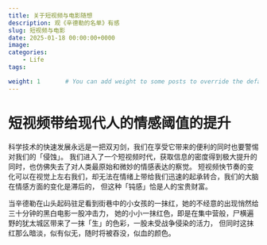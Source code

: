 ```yaml
---
title: 关于短视频与电影随想
description: 观《辛德勒的名单》有感
slug: 短视频与电影
date: 2025-01-18 00:00:00+0000
image: 
categories:
    - Life
tags:

weight: 1       # You can add weight to some posts to override the default sorting (date descending)
---
```


# 短视频带给现代人的情感阈值的提升

科学技术的快速发展永远是一把双刃剑，我们在享受它带来的便利的同时也要警惕对我们的「侵蚀」。
我们进入了一个短视频时代，获取信息的密度得到极大提升的同时，也仿佛失去了对人类最原始和微妙的情感表达的察觉。
短视频快节奏的变化可以在视觉上左右我们，却无法在情绪上带给我们迅速的起承转合，我们的大脑在情感方面的变化是滞后的，
但这种「钝感」恰是人的宝贵财富。

当辛德勒在山头起码驻足看到街巷中的小女孩的一抹红，她的不经意的出现悄然给三十分钟的黑白电影一股冲击力，
她的小小一抹红色，即是在集中营般，尸横遍野的犹太城区带来了一抹「生」的色彩，一股未受战争侵染的活力，
但同时这抹红那么暗淡，似有似无，随时将被吞没，似血的颜色。
